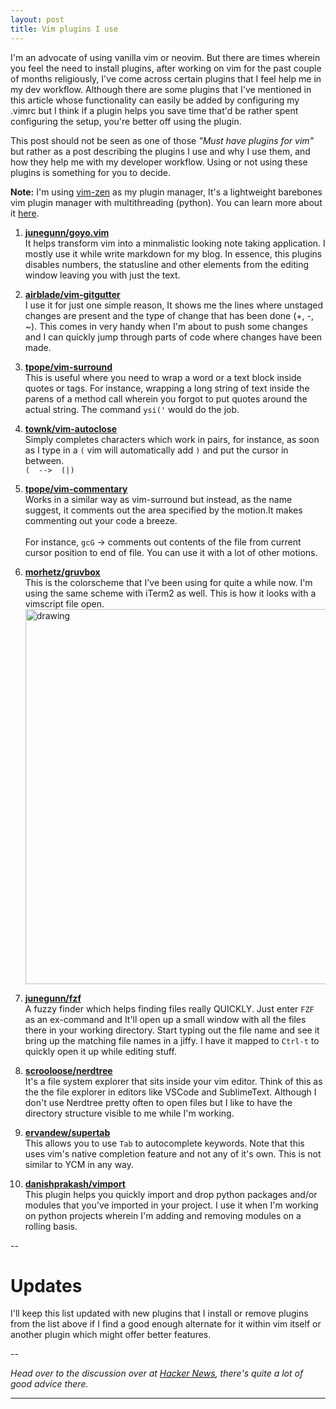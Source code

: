 ```yaml
---
layout: post
title: Vim plugins I use
---
```


I'm an advocate of using vanilla vim or neovim. But there are times wherein you feel the need to install plugins, after working on vim for the past couple of months religiously, I've come across certain plugins that I feel help me in my dev workflow. Although there are some plugins that I've mentioned in this article whose functionality can easily be added by configuring my .vimrc but I think if a plugin helps you save time that'd be rather spent configuring the setup, you're better off using the plugin.

This post should not be seen as one of those *"Must have plugins for vim"* but rather as a post describing the plugins I use and why I use them, and how they help me with my developer workflow. Using or not using these plugins is something for you to decide. 

__Note:__ I'm using [vim-zen](https://github.com/danishprakash/vim-zen) as my plugin manager, It's a lightweight barebones vim plugin manager with multithreading (python). You can learn more about it [here](https://github.com/danishprakash/vim-zen).

1. [__junegunn/goyo.vim__](https://github.com/junegunn/goyo.vim)<br>
It helps transform vim into a minmalistic looking note taking application. I mostly use it while write markdown for my blog. In essence, this plugins disables numbers, the statusline and other elements from the editing window leaving you with just the text.

2. [__airblade/vim-gitgutter__](https://github.com/airblade/vim-gitgutter)<br>
I use it for just one simple reason, It shows me the lines where unstaged changes are present and the type of change that has been done (+, -, ~). This comes in very handy when I'm about to push some changes and I can quickly jump through parts of code where changes have been made.

3. [__tpope/vim-surround__](https://github.com/tpope/vim-surround)<br>
This is useful where you need to wrap a word or a text block inside quotes or tags. For instance, wrapping a long string of text inside the parens of a method call wherein you forgot to put quotes around the actual string. The command `ysi('` would do the job.

4. [__townk/vim-autoclose__](https://github.com/townk/vim-autoclose)<br>
Simply completes characters which work in pairs, for instance, as soon as I type in a `(` vim will automatically add `)` and put the cursor in between.<br>
`(  -->  (|)`

5. [__tpope/vim-commentary__](https://github.com/tpope/vim-commentary)<br>
Works in a similar way as vim-surround but instead, as the name suggest, it comments out the area specified by the motion.It makes commenting out your code a breeze.<br><br>
For instance, `gcG` -> comments out contents of the file from current cursor position to end of file. You can use it with a lot of other motions.

6. [__morhetz/gruvbox__](https://github.com/morhetz/gruvbox)<br>
This is the colorscheme that I've been using for quite a while now. I'm using the same scheme with iTerm2 as well. This is how it looks with a vimscript file open. <img src="https://imgur.com/TQpjlUI.png" alt="drawing" width="600px"/>


7. [__junegunn/fzf__](https://github.com/junegunn/fzf)<br>
A fuzzy finder which helps finding files really QUICKLY. Just enter `FZF` as an ex-command and It'll open up a small window with all the files there in your working directory. Start typing out the file name and see it bring up the matching file names in a jiffy. I have it mapped to `Ctrl-t` to quickly open it up while editing stuff.

8. [__scrooloose/nerdtree__](https://github.com/scrooloose/nerdtree)<br>
It's a file system explorer that sits inside your vim editor. Think of this as the the file explorer in editors like VSCode and SublimeText. Although I don't use Nerdtree pretty often to open files but I like to have the directory structure visible to me while I'm working. 

9. [__ervandew/supertab__](https://github.com/ervandew/supertab)<br>
This allows you to use `Tab` to autocomplete keywords. Note that this uses vim's native completion feature and not any of it's own. This is not similar to YCM in any way.

10. [__danishprakash/vimport__](https://github.com/danishprakash/vimport)<br>
This plugin helps you quickly import and drop python packages and/or modules that you've imported in your project. I use it when I'm working on python projects wherein I'm adding and removing modules on a rolling basis.

--

# Updates 
I'll keep this list updated with new plugins that I install or remove plugins from the list above if I find a good enough alternate for it within vim itself or another plugin which might offer better features. 

--

*Head over to the discussion over at [Hacker News](https://news.ycombinator.com/item?id=17430546), there's quite a lot of good advice there.*


---
